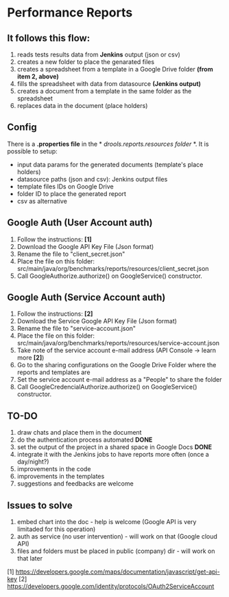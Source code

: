 # Performance Reports

## It follows this flow:
1. reads tests results data from **Jenkins** output (json or csv)
2. creates a new folder to place the genarated files
3. creates a spreadsheet from a template in a Google Drive folder **(from item 2, above)**
4. fills the spreadsheet with data from datasource **(Jenkins output)**
5. creates a document from a template in the same folder as the spreadsheet
6. replaces data in the document (place holders)

## Config
There is a **.properties file** in the * *drools.reports.resources folder* *. It is possible to setup:
- input data params for the generated documents (template's place holders)
- datasource paths (json and csv): Jenkins output files
- template files IDs on Google Drive
- folder ID to place the generated report
- csv as alternative

## Google Auth (User Account auth)
1. Follow the instructions: **[1]** 
2. Download the Google API Key File (Json format)
3. Rename the file to "client_secret.json"
4. Place the file on this folder: src/main/java/org/benchmarks/reports/resources/client_secret.json
5. Call GoogleAuthorize.authorize() on GoogleService() constructor.

## Google Auth (Service Account auth)
1. Follow the instructions: **[2]**
2. Download the Service Google API Key File (Json format)
3. Rename the file to "service-account.json"
4. Place the file on this folder: src/main/java/org/benchmarks/reports/resources/service-account.json
5. Take note of the service account e-mail address (API Console -> learn more **[2]**)
7. Go to the sharing configurations on the Google Drive Folder where the reports and templates are
8. Set the service account e-mail address as a "People" to share the folder
9. Call GoogleCredencialAuthorize.authorize() on GoogleService() constructor.

## TO-DO
1. draw chats and place them in the document
2. do the authentication process automated **DONE**
3. set the output of the project in a shared space in Google Docs **DONE**
4. integrate it with the Jenkins jobs to have reports more often (once a day/night?)
5. improvements in the code
6. improvements in the templates
7. suggestions and feedbacks are welcome

## Issues to solve
1. embed chart into the doc - help is welcome (Google API is very limitaded for this operation)
2. auth as service (no user intervention) - will work on that (Google cloud API)
3. files and folders must be placed in public (company) dir - will work on that later

[1] https://developers.google.com/maps/documentation/javascript/get-api-key
[2] https://developers.google.com/identity/protocols/OAuth2ServiceAccount
